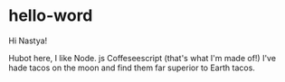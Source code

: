 # hello-word 

Hi Nastya!

Hubot here, I like Node. js Coffeseescript (that's what I'm made of!)
I've hade tacos on the moon and find them far superior to Earth tacos.
